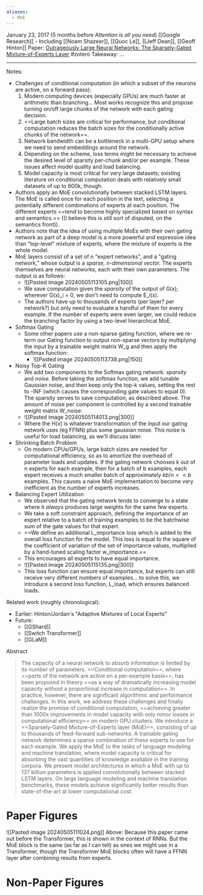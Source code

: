 ```yaml
---
aliases:
  - MoE
---
```

January 23, 2017 (5 months before *Attention is all you need*)
[[Google Research]] - Including [[Noam Shazeer]], [[Quoc Le]], [[Jeff Dean]], [[Geoff Hinton]]
Paper: [Outrageously Large Neural Networks: The Sparsely-Gated Mixture-of-Experts Layer](https://arxiv.org/abs/1701.06538)
#zotero 
Takeaway: ...

---

Notes:
- Challenges of conditional computation (in which a subset of the neurons are active, on a forward pass):
	1. Modern computing devices (especially GPUs) are much faster at arithmetic than branching... Most works recognize this and propose turning on/off large chunks of the network with each gating decision.
	2. ==Large batch sizes are critical for performance, but conditional computation reduces the batch sizes for the conditionally active chunks of the network==.
	3. Network bandwidth can be a bottleneck in a multi-GPU setup where we need to send embeddings around the network.
	4. Depending on the scheme, loss terms might be necessary to achieve the desired level of sparsity per-chunk and/or per example. These issues affect model quality and load balancing.
	5. Model capacity is most critical for very large datasets; existing literature on conditional computation deals with relatively small datasets of up to 600k, though.
- Authors apply an MoE convolutionally between stacked LSTM layers. The MoE is called once for each position in the text, selecting a potentially different combinations of experts at each position. The different experts ==tend to become highly specialized based on syntax and semantics.== ((I believe this is still sort of disputed, on the semantics front)).
- Authors note that the idea of using multiple MoEs with their own gating network as part of a deep model is a more powerful and expressive idea than "top-level" mixture of experts, where the mixture of experts is the whole model.
- MoE layers consist of a set of n "expert networks", and a "gating network," whose output is a *sparse, n-dimensional vector.* The experts themselves are neural networks, each with their own parameters. The output is as follows:
	- ![[Pasted image 20240505113105.png|100]]
	- We save computation given the *sparsity* of the output of G(x); wherever G(x)\_i = 0, we don't need to compute E_i(x).
	- The authors have up to thousands of experts (per layer? per network?) but only need to evaluate a handful of them for every example. If the number of experts were even larger, we could reduce the branching factor by using a two-level hierarchical MoE.
- Softmax Gating
	- Some other papers use a non-sparse gating function, where we re-term our Gating function to output non-sparse vectors by multiplying the input by a trainable weight matrix W_g and then apply the softmax function:
		- ![[Pasted image 20240505113738.png|150]]
- Noisy Top-K Gating
	- We add two components to the Softmax gating network: *sparsity* and *noise*. Before taking the softmax function, we add tunable Gaussian noise, and then keep only the top-k values, setting the rest to -INF (which causes the corresponding gate values to equal 0). The sparsity serves to save computation, as described above. The amount of noise per component is controlled by a second trainable weight matrix W_noise:
	- ![[Pasted image 20240505114013.png|300]]
	- Where the H(x) is whatever transformation of the input our gating network uses (eg FFNN) plus some gaussian noise. This noise is useful for load balancing, as we'll discuss later.
- Shrinking Batch Problem
	- On modern CPUs/GPUs, large batch sizes are needed for computational efficiency, so as to amortize the overhead of parameter loads and updates. If the gating network chooses k out of n experts for each example, then for a batch of b examples, each expert receives a much smaller batch of approximately $kb/n << b$ examples. This causes a naive MoE implementation to become very inefficient as the number of experts increases.
- Balancing Expert Utilization
	- We observed that the gating network tends to converge to a state where it *always* produces large weights for the same few experts.
	- We take a soft constraint approach, defining the importance of an expert relative to a batch of training examples to be the batchwise sum of the gate values for that expert.
	- ==We define an additional L_importance loss which is added to the overall loss function for the model. This loss is equal to the square of the coefficient of variation of the set of importance values, multiplied by a hand-tuned scaling factor w_importance.==
	- This encourages all experts to have equal importance.
	- ![[Pasted image 20240505115135.png|300]]
	- This loss function can ensure equal importance, but experts can still receive very different numbers of examples... to solve this, we introduce a second loss function, L_load, which ensures balanced loads.

Related work (roughly chronological):
- Earlier: Hinton/Jordan's "Adaptive Mixtures of Local Experts"
- Future:
	- [[GShard]]
	- [[Switch Transformer]]
	- [[GLaM]]

Abstract
> The capacity of a neural network to absorb information is limited by its number of parameters. ==Conditional computation==, where ==parts of the network are active on a per-example basis==, has been proposed in theory ==as a way of dramatically increasing model capacity without a proportional increase in computation==. In practice, however, there are significant algorithmic and performance challenges. In this work, we address these challenges and finally realize the promise of conditional computation, ==achieving greater than 1000x improvements in model capacity with only minor losses in computational efficiency== on modern GPU clusters. We introduce a ==Sparsely-Gated Mixture-of-Experts layer (MoE)==, consisting of up to thousands of feed-forward sub-networks. A trainable gating network determines a sparse combination of these experts to use for each example. We apply the MoE to the tasks of language modeling and machine translation, where model capacity is critical for absorbing the vast quantities of knowledge available in the training corpora. We present model architectures in which a MoE with up to 137 billion parameters is applied convolutionally between stacked LSTM layers. On large language modeling and machine translation benchmarks, these models achieve significantly better results than state-of-the-art at lower computational cost.


# Paper Figures
![[Pasted image 20240505111024.png]]
Above: Because this paper came out before the Transformer, this is shown in the context of RNNs. But the MoE block is the same (as far as I can tell) as ones we might use in a Transformer, though the Transformer MoE blocks often will have a FFNN layer after combining results from experts.

# Non-Paper Figures